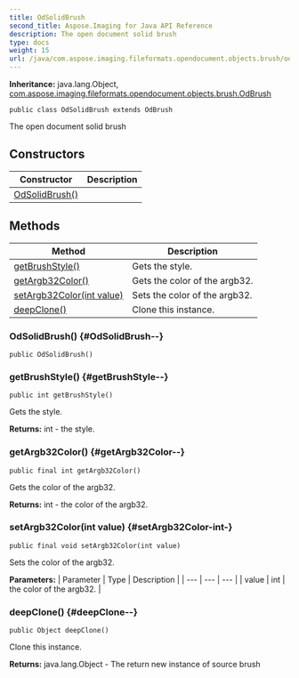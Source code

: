 ```yaml
---
title: OdSolidBrush
second_title: Aspose.Imaging for Java API Reference
description: The open document solid brush
type: docs
weight: 15
url: /java/com.aspose.imaging.fileformats.opendocument.objects.brush/odsolidbrush/
---
```

**Inheritance:**
java.lang.Object, [com.aspose.imaging.fileformats.opendocument.objects.brush.OdBrush](../../com.aspose.imaging.fileformats.opendocument.objects.brush/odbrush)
```
public class OdSolidBrush extends OdBrush
```

The open document solid brush
## Constructors

| Constructor | Description |
| --- | --- |
| [OdSolidBrush()](#OdSolidBrush--) |  |
## Methods

| Method | Description |
| --- | --- |
| [getBrushStyle()](#getBrushStyle--) | Gets the style. |
| [getArgb32Color()](#getArgb32Color--) | Gets the color of the argb32. |
| [setArgb32Color(int value)](#setArgb32Color-int-) | Sets the color of the argb32. |
| [deepClone()](#deepClone--) | Clone this instance. |
### OdSolidBrush() {#OdSolidBrush--}
```
public OdSolidBrush()
```


### getBrushStyle() {#getBrushStyle--}
```
public int getBrushStyle()
```


Gets the style.

**Returns:**
int - the style.
### getArgb32Color() {#getArgb32Color--}
```
public final int getArgb32Color()
```


Gets the color of the argb32.

**Returns:**
int - the color of the argb32.
### setArgb32Color(int value) {#setArgb32Color-int-}
```
public final void setArgb32Color(int value)
```


Sets the color of the argb32.

**Parameters:**
| Parameter | Type | Description |
| --- | --- | --- |
| value | int | the color of the argb32. |

### deepClone() {#deepClone--}
```
public Object deepClone()
```


Clone this instance.

**Returns:**
java.lang.Object - The return new instance of source brush
